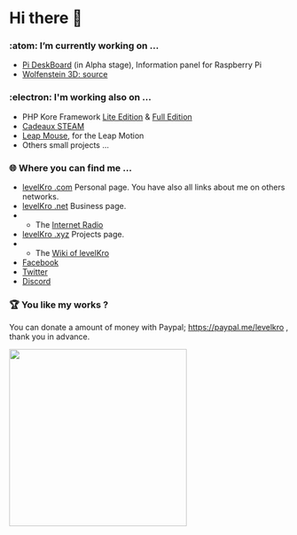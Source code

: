 # Hi there 👋
### :atom: I’m currently working on ...
- <a href="https://github.com/levelKro/pideskboard">Pi DeskBoard</a> (in Alpha stage), Information panel for Raspberry Pi
- <a href="https://levelkro.com/wolfenstein3dsource" target="_blank">Wolfenstein 3D: source</a>

### :electron: I'm working also on ...
- PHP Kore Framework <a href="https://github.com/levelKro/kfw-lite">Lite Edition</a> & <a href="https://github.com/levelKro/kfw-full">Full Edition</a>
- <a href="https://cadeauxsteam.com" target="_blank">Cadeaux STEAM</a>
- <a href="https://levelkro.com/leapmouse/" target="_blank">Leap Mouse</a>, for the Leap Motion 
- Others small projects ... 

### :globe_with_meridians: Where you can find me ...
- <a href="https://levelkro.com" target="_blank">levelKro .com</a> Personal page. You have also all links about me on others networks.
- <a href="https://levelkro.net" target="_blank">levelKro .net</a> Business page.
- - The <a href="https://radio.levelkro.net" target="_blank">Internet Radio</a>
- <a href="https://levelkro.xyz" target="_blank">levelKro .xyz</a> Projects page.
- - The <a href="https://levelkro.xyz/wiki" target="_blank">Wiki of levelKro</a>
- <a href="https://fb.com/levelKroNetwork" target="_blank">Facebook</a>
- <a href="https://twitter.com/levelKro" target="_blank">Twitter</a>
- <a href="https://levelkro.net/discord" target="_blank">Discord</a>

### :trophy: You like my works ?
You can donate a amount of money with Paypal; https://paypal.me/levelkro , thank you in advance.

<a href="https://nick-name.ru/nickname/id1605680/" target="_blank"><img src="https://nick-name.ru/img.php?id=1605680&sert=1" width=320 /></a>
